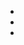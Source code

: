 <nav>
  <ul>
    <li><a href="#More-About-Me"></a></li>
    <li><a href="#Work"></a></li>
    <li><a href="#Writing"></a></li>
  </ul>
</nav>
